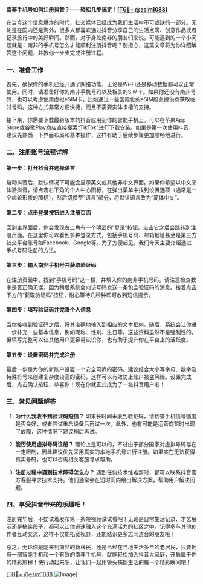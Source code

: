**南非手机号如何注册抖音？——轻松几步搞定！[[TG💪+ @esim1088](https://t.me/s/esim1088)]**

在当今这个信息爆炸的时代，社交媒体已经成为我们生活中不可或缺的一部分。无论是在国内还是海外，很多人都喜欢通过抖音分享自己的生活点滴、创意作品或者记录旅行中的美好瞬间。然而，对于身处南非的朋友们来说，可能遇到的一个小问题就是：南非的手机号怎么才能顺利注册抖音呢？别担心，这篇文章将为你详细解答这个问题，并教你一步步完成注册过程。

### 一、准备工作

首先，确保你的手机已经开通了网络功能，无论是Wi-Fi还是移动数据都可以正常使用。同时，请准备好你的南非手机号码以及相关的SIM卡。如果你还没有南非号码，也可以考虑使用虚拟eSIM卡，比如通过一些国际化的eSIM服务提供商获取临时号码。这种方式非常方便快捷，而且不需要实体卡槽的支持。

接下来，你需要下载最新版本的抖音应用到你的智能手机上。可以在苹果App Store或谷歌Play商店直接搜索“TikTok”进行下载安装。如果是第一次使用抖音，建议先熟悉一下界面布局和基本操作，这样有助于后续步骤更加顺畅地进行。

### 二、注册账号流程详解

#### 第一步：打开抖音并选择语言
启动抖音后，默认情况下可能会显示英文或其他非中文界面。如果你希望以中文来体验抖音，请点击右下角的个人中心图标，在弹出菜单中找到设置选项（通常是一个齿轮形状的图标），然后切换至“语言”部分，将默认语言改为“简体中文”。

#### 第二步：点击登录按钮进入注册页面
回到主界面后，你会发现右上角有一个明显的“登录”按钮。点击它之后会跳转到注册页面。在这里你可以看到多种登录方式，包括手机号码、邮箱地址甚至是第三方社交平台账号如Facebook、Google等。为了方便起见，我们今天主要介绍通过手机号码注册的方法。

#### 第三步：输入南非手机号并获取验证码
在注册页面中，找到“手机号码”这一栏，并填入你的南非手机号码。请注意检查数字是否正确无误，因为稍后系统会向该号码发送一条包含验证码的消息。接着点击下方的“获取验证码”按钮，耐心等待几秒钟即可收到短信提示。

#### 第四步：填写验证码并完善个人信息
当你接收到验证码之后，将其准确地输入到相应的文本框内。随后，系统会让你进一步补充一些基本信息，例如昵称、性别、生日等。这些资料虽然不是强制性的，但填写完整可以让其他用户更容易认识你，也有助于提升你在平台上的活跃度。

#### 第五步：设置密码并完成注册
最后一步是为你的新账户设置一个安全可靠的密码。建议结合大小写字母、数字及特殊符号来创建复杂度较高的密码，这样可以有效防止账户被盗风险。设置完成后，点击确认按钮，恭喜你！现在你就正式成为了一名抖音用户啦！

### 三、常见问题解答

1. **为什么我收不到验证码短信？**
   如果长时间未收到验证码，请检查手机信号强度是否良好，或者尝试重启设备后再试一次。此外，也有可能是运营商暂时出现了故障，这种情况下建议稍后再试。

2. **能否使用虚拟号码注册？**
   理论上是可以的，不过由于部分国家对虚拟号码存在一定限制，因此建议优先采用真实的本地手机号进行注册。如果实在无法获得真实号码，也可以咨询相关客服寻求帮助。

3. **注册过程中遇到技术障碍怎么办？**
   遇到任何技术性难题时，都可以联系抖音官方客服寻求技术支持。他们通常会在短时间内给出解决方案，帮助用户解决问题。

### 四、享受抖音带来的乐趣吧！

注册完毕后，不妨试着发布第一条短视频试试看吧！无论是日常生活记录、才艺展示还是搞笑段子，都可以让你迅速融入这个充满活力的社区之中。记得多与其他创作者互动交流，这样不仅能拓宽视野，还能结识更多志同道合的朋友哦！

总之，无论你是刚来到南非的新移民，还是已经在当地生活多年的老居民，只要拥有一部智能手机和一个有效的南非手机号，就能轻松加入抖音大家庭，开启属于你的精彩旅程！快行动起来吧，让我们一起用镜头捕捉生活的每一个精彩瞬间吧！

[[TG💪+ @esim1088](https://t.me/s/esim1088) ![Image](https://i.postimg.cc/4NQfJmqS/Snipaste-2025-05-13-00-14-12.png)]